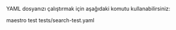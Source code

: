 YAML dosyanızı çalıştırmak için aşağıdaki komutu kullanabilirsiniz:

maestro test tests/search-test.yaml

